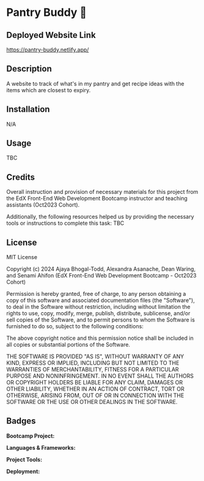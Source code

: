 # Pantry Buddy 🥪

## Deployed Website Link
https://pantry-buddy.netlify.app/

## Description
A website to track of what's in my pantry and get recipe ideas with the items which are closest to expiry.

## Installation
N/A

## Usage
TBC

## Credits 
Overall instruction and provision of necessary materials for this project from the EdX Front-End Web Development Bootcamp instructor and teaching assistants (Oct2023 Cohort).

Additionally, the following resources helped us by providing the necessary tools or instructions to complete this task:
TBC

## License

MIT License

Copyright (c) 2024 Ajaya Bhogal-Todd, Alexandra Asanache, Dean Waring, and Senami Ahifon (EdX Front-End Web Development Bootcamp - Oct2023 Cohort)

Permission is hereby granted, free of charge, to any person obtaining a copy
of this software and associated documentation files (the "Software"), to deal
in the Software without restriction, including without limitation the rights
to use, copy, modify, merge, publish, distribute, sublicense, and/or sell
copies of the Software, and to permit persons to whom the Software is
furnished to do so, subject to the following conditions:

The above copyright notice and this permission notice shall be included in all
copies or substantial portions of the Software.

THE SOFTWARE IS PROVIDED "AS IS", WITHOUT WARRANTY OF ANY KIND, EXPRESS OR
IMPLIED, INCLUDING BUT NOT LIMITED TO THE WARRANTIES OF MERCHANTABILITY,
FITNESS FOR A PARTICULAR PURPOSE AND NONINFRINGEMENT. IN NO EVENT SHALL THE
AUTHORS OR COPYRIGHT HOLDERS BE LIABLE FOR ANY CLAIM, DAMAGES OR OTHER
LIABILITY, WHETHER IN AN ACTION OF CONTRACT, TORT OR OTHERWISE, ARISING FROM,
OUT OF OR IN CONNECTION WITH THE SOFTWARE OR THE USE OR OTHER DEALINGS IN THE
SOFTWARE.

## Badges
**Bootcamp Project:**

**Languages & Frameworks:**

**Project Tools:**

**Deployment:**
